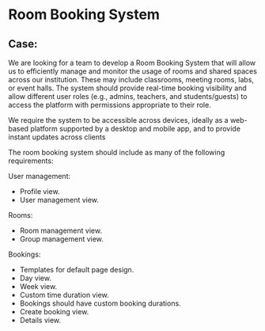 # Room Booking System

## Case:

We are looking for a team to develop a Room Booking System that will allow us to efficiently manage and monitor the usage of rooms and shared spaces across our institution. These may include classrooms, meeting rooms, labs, or event halls. The system should provide real-time booking visibility and allow different user roles (e.g., admins, teachers, and students/guests) to access the platform with permissions appropriate to their role.

We require the system to be accessible across devices, ideally as a web-based platform supported by a desktop and mobile app, and to provide instant updates across clients 

The room booking system should include as many of the following requirements:

User management:

- Profile view.
- User management view.

Rooms:

- Room management view.
- Group management view.

Bookings:

- Templates for default page design.
- Day view.
- Week view.
- Custom time duration view. 
- Bookings should have custom booking durations.
- Create booking view.
- Details view.
